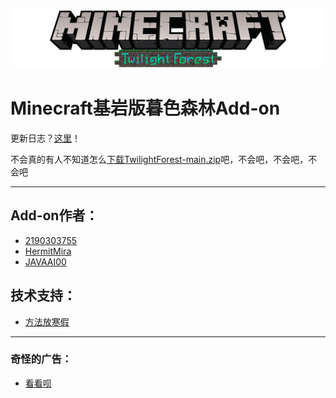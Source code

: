 ![Twilight Forest For Minecraft Bedrock Edition](https://github.com/2190303755/TwilightForest/blob/main/%5BTC%5D%20Resource%20Pack/textures/ui/title.png?raw=true)
# Minecraft基岩版暮色森林Add-on

更新日志？[这里](https://github.com/2190303755/TwilightForest/wiki/%E6%9B%B4%E6%96%B0%E6%97%A5%E5%BF%97/)！

不会真的有人不知道怎么[下载TwilightForest-main.zip](https://github.com/2190303755/TwilightForest/archive/main.zip)吧，不会吧，不会吧，不会吧
***
## Add-on作者：
- [2190303755](https://space.bilibili.com/436439712)<br>
- [HermitMira](https://space.bilibili.com/324707380)<br>
- [JAVAAI00](https://space.bilibili.com/38521002)<br>
## 技术支持：
- [方法放寒假](https://space.bilibili.com/1833082)<br>
***
### 奇怪的广告：
- [看看呗](https://www.bilibili.com/video/BV1jZ4y1T74i)
